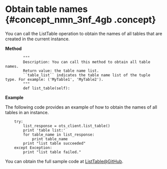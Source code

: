 # Obtain table names {#concept_nmn_3nf_4gb .concept}

You can call the ListTable operation to obtain the names of all tables that are created in the current instance.

**Method**

```language-python
        """
        Description: You can call this method to obtain all table names.
        Return value: the table name list.
        ``table_list`` indicates the table name list of the tuple type. For example: ('MyTable1', 'MyTable2').
		"""
		def list_table(self):

```

**Example**

The following code provides an example of how to obtain the names of all tables in an instance.

```language-python
	try:
		list_response = ots_client.list_table()
		print 'table list:'
		for table_name in list_response:
    		print table_name
		print "list table succeeded"
	except Exception:
		print "list table failed."

```

You can obtain the full sample code at [ListTable@GitHub](https://github.com/aliyun/aliyun-tablestore-python-sdk/blob/master/examples/table_operations.py).


